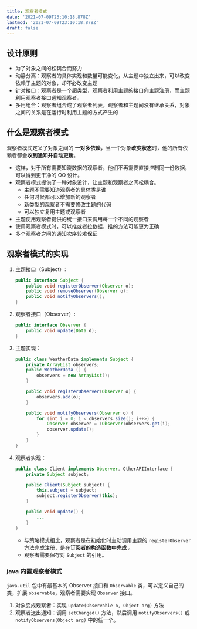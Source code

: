 ```yaml
---
title: 观察者模式
date: '2021-07-09T23:10:18.878Z'
lastmod: '2021-07-09T23:10:18.878Z'
draft: false
---
```


## 设计原则

- 为了对象之间的松耦合而努力
- 动静分离：观察者的具体实现和数量可能变化，从主题中独立出来，可以改变依赖于主题的对象，却不必改变主题
- 针对接口：观察者是一个超类型，观察者利用主题的接口向主题注册，而主题利用观察者接口通知观察者。
- 多用组合：观察者组合成了观察者列表，观察者和主题间没有继承关系，对象之间的关系是在运行时利用主题的方式产生的

## 什么是观察者模式

观察者模式定义了对象之间的 **一对多依赖**，当一个对象**改变状态**时，他的所有依赖者都会**收到通知并自动更新**。

- 这样，对于所有需要知晓数据的观察者，他们不再需要直接控制同一份数据，可以得到更干净的 OO 设计。
- 观察者模式提供了一种对象设计，让主题和观察者之间松耦合。
  - 主题不需要知道观察者的具体类是谁
  - 任何时候都可以增加新的观察者
  - 新类型的观察者不需要修改主题的代码
  - 可以独立复用主题或观察者
- 主题使用观察者提供的统一接口来调用每一个不同的观察者
- 使用观察者模式时，可以推或者拉数据，推的方法可能更为正确
- 多个观察者之间的通知次序较难保证

## 观察者模式的实现

1. 主题接口（Subject）:

   ```java
   public interface Subject {
       public void registerObserver(Observer o);
       public void removeObserver(Observer o);
       public void notifyObservers();
   }
   ```

2. 观察者接口（Observer）:

    ```java
    public interface Observer {
        public void update(Data d);
    }
    ```

3. 主题实现：

   ```java
   public class WeatherData implements Subject {
       private ArrayList observers;
       public WeatherData () {
           observers = new ArrayList();
       }

       public void registerObserver(Observer o) {
           observers.add(o);
       }

       public void notifyObservers(Observer o) {
           for (int i = 0; i < observers.size(); i++>) {
               Observer observer = (Observer)observers.get(i);
               observer.update();
           }
       }
   }
   ```

4. 观察者实现：

   ```java
   public class Client implements Observer, OtherAPIInterface {
       private Subject subject;

       public Client(Subject subject) {
           this.subject = subject;
           subject.registerObserver(this);
       }

       public void update() {
           ...
       }
   }
   ```

   - 与策略模式相比，观察者是在初始化时主动调用主题的 `registerObserver` 方法完成注册，是在**订阅者的构造函数中完成** 。
   - 观察者需要保存对 `Subject` 的引用。

### java 内置观察者模式

`java.util` 包中有最基本的 Observer 接口和 `Observable` 类，可以定义自己的类，扩展 `observable`，观察者需要实现 `Observer` 接口。

1. 对象变成观察者：实现 `update(Observable o, Object arg)` 方法
2. 观察者送出通知：调用 `setChanged()` 方法，然后调用 `notifyObservers()` 或 `notifyObservers(Object arg)` 中的任一个。
